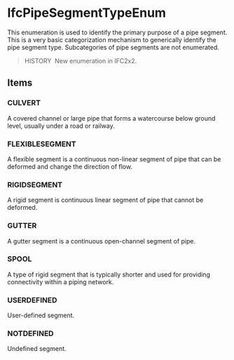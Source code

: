 # IfcPipeSegmentTypeEnum

This enumeration is used to identify the primary purpose of a pipe segment. This is a very basic categorization mechanism to generically identify the pipe segment type. Subcategories of pipe segments are not enumerated.

> HISTORY&nbsp; New enumeration in IFC2x2.

## Items

### CULVERT
A covered channel or large pipe that forms a watercourse below ground level, usually under a road or railway.

### FLEXIBLESEGMENT
A flexible segment is a continuous non-linear segment of pipe that can be deformed and change the direction of flow.

### RIGIDSEGMENT
A rigid segment is continuous linear segment of pipe that cannot be deformed.

### GUTTER
A gutter segment is a continuous open-channel segment of pipe.

### SPOOL
A type of rigid segment that is typically shorter and used for providing connectivity within a piping network.

### USERDEFINED
User-defined segment.

### NOTDEFINED
Undefined segment.
